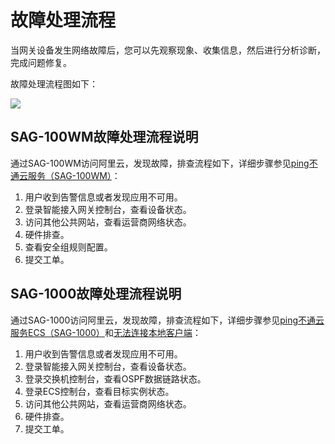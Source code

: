 # 故障处理流程

当网关设备发生网络故障后，您可以先观察现象、收集信息，然后进行分析诊断，完成问题修复。

故障处理流程图如下：

![](https://static-aliyun-doc.oss-cn-hangzhou.aliyuncs.com/assets/img/zh-CN/8759185951/p13854.png)

## SAG-100WM故障处理流程说明

通过SAG-100WM访问阿里云，发现故障，排查流程如下，详细步骤参见[ping不通云服务（SAG-100WM）](/intl.zh-CN/故障排查/连通性故障/ping不通云服务（SAG-100WM）.md)：

1.  用户收到告警信息或者发现应用不可用。
2.  登录智能接入网关控制台，查看设备状态。
3.  访问其他公共网站，查看运营商网络状态。
4.  硬件排查。
5.  查看安全组规则配置。
6.  提交工单。

## SAG-1000故障处理流程说明

通过SAG-1000访问阿里云，发现故障，排查流程如下，详细步骤参见[ping不通云服务ECS（SAG-1000）](/intl.zh-CN/故障排查/连通性故障/ping不通云服务ECS（SAG-1000）.md)和[无法连接本地客户端](/intl.zh-CN/故障排查/连通性故障/无法连接本地客户端.md)：

1.  用户收到告警信息或者发现应用不可用。
2.  登录智能接入网关控制台，查看设备状态。
3.  登录交换机控制台，查看OSPF数据链路状态。
4.  登录ECS控制台，查看目标实例状态。
5.  访问其他公共网站，查看运营商网络状态。
6.  硬件排查。
7.  提交工单。

